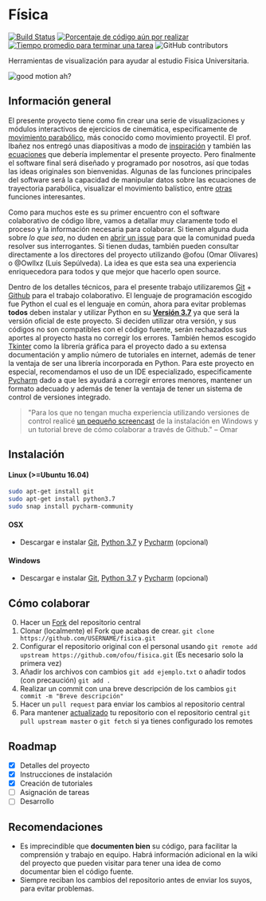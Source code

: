 Física
======
[![Build Status](https://travis-ci.org/ofou/PhysicsUCM.svg?branch=master)](https://travis-ci.org/ofou/fisica)
[![Porcentaje de código aún por realizar](http://isitmaintained.com/badge/open/ofou/physicsucm.svg)](https://github.com/ofou/fisica/issues "Percentage of issues still open")
[![Tiempo promedio para terminar una tarea](http://isitmaintained.com/badge/resolution/ofou/physicsucm.svg)](https://github.com/ofou/fisica/issues?q=is%3Aissue+is%3Aclosed "Average time to resolve an issue")
![GitHub contributors](https://img.shields.io/github/contributors/ofou/fisica.svg)

Herramientas de visualización para ayudar al estudio Fisica Universitaria. 

![good motion ah?](http://i407.photobucket.com/albums/pp152/miniman796/Pivot/BasketballShot.gif)

Información general
-------------------

El presente proyecto tiene como fin crear una serie de visualizaciones y módulos interactivos de ejercicios de cinemática, especificamente de [movimiento parabólico](https://es.wikipedia.org/wiki/Movimiento_parab%C3%B3lico), más conocido como movimiento proyectil. El prof. Ibañez nos entregó unas diapositivas a modo de [inspiración](https://github.com/ofou/fisica/raw/4f54d3216a9a86ad52a288f63b6b5f08d25c7cee/docs/Presentaci%C3%B3n%20Software%20por%20Prof.%20Hugo%20Iba%C3%B1ez.pdf) y también las [ecuaciones](https://github.com/ofou/fisica/raw/4f54d3216a9a86ad52a288f63b6b5f08d25c7cee/docs/Ecuaciones%20de%20Referencia.pdf) que debería implementar el presente proyecto. Pero finalmente el software final será diseñado y programado por nosotros, así que todas las ideas originales son bienvenidas. Algunas de las funciones principales del software será la capacidad de manipular datos sobre las ecuaciones de trayectoria parabólica, visualizar el movimiento balístico, entre [otras](https://github.com/ofou/fisica/issues) funciones interesantes.

Como para muchos este es su primer encuentro con el software colaborativo de código libre, vamos a detallar muy claramente todo el proceso y la información necesaria para colaborar. Si tienen alguna duda sobre _lo que sea_, no duden en [abrir un issue](https://github.com/ofou/fisica/issues/new) para que la comunidad pueda resolver sus interrogantes. Si tienen dudas, también pueden consultar directamente a los directores del proyecto utilizando @ofou (Omar Olivares) o @Owllxz (Luis Sepúlveda). La idea es que esta sea una experiencia enriquecedora para todos y que mejor que hacerlo open source. 

Dentro de los detalles técnicos, para el presente trabajo utilizaremos [Git](https://git-scm.com/downloads) + [Github](https://github.com/join) para el trabajo colaborativo. El lenguaje de programación escogido fue Python el cual es el lenguaje en común, ahora para evitar problemas **todos** deben instalar y utilizar Python en su [**Versión 3.7**](https://www.python.org/downloads/release/python-370/) ya que será la versión oficial de este proyecto. Si deciden utilizar otra versión, y sus códigos no son compatibles con el código fuente, serán rechazados sus aportes al proyecto hasta no corregir los errores. También hemos escogido [Tkinter](https://docs.python.org/3.7/library/tk.html) como la librería gráfica para el proyecto dado a su extensa documentación y amplio número de tutoriales en internet, además de tener la ventaja de ser una librería incorporada en Python. Para este proyecto en especial, recomendamos el uso de un IDE especializado, especificamente [Pycharm](https://www.jetbrains.com/pycharm/) dado a que les ayudará a corregir errores menores, mantener un formato adecuado y además de tener la ventaja de tener un sistema de control de versiones integrado. 

> "Para los que no tengan mucha experiencia utilizando versiones de control realicé [un pequeño screencast](https://youtu.be/DKuHYdk4LAg) de la instalación en Windows y un tutorial breve de cómo colaborar a través de Github." – Omar

Instalación
------------
#### Linux (>=Ubuntu 16.04)
```bash
sudo apt-get install git
sudo apt-get install python3.7
sudo snap install pycharm-community
```

#### OSX
* Descargar e instalar [Git](https://git-scm.com/downloads), [Python 3.7](https://www.python.org/downloads/release/python-370/) y [Pycharm](https://www.jetbrains.com/pycharm/) (opcional)

#### Windows
* Descargar e instalar [Git](https://git-scm.com/downloads), [Python 3.7](https://www.python.org/downloads/release/python-370/) y [Pycharm](https://www.jetbrains.com/pycharm/) (opcional)

Cómo colaborar
--------------
0. Hacer un [Fork](https://guides.github.com/activities/forking/) del repositorio central
1. Clonar (localmente) el Fork que acabas de crear. `git clone https://github.com/USERNAME/fisica.git`
2. Configurar el repositorio original con el personal usando `git remote add upstream https://github.com/ofou/fisica.git` (Es necesario solo la primera vez)
2. Añadir los archivos con cambios `git add ejemplo.txt` o añadir todos (con precaución) `git add .`
3. Realizar un commit con una breve descripción de los cambios `git commit -m "Breve descripción"`
4. Hacer un `pull request` para enviar los cambios al repositorio central
5. Para mantener [actualizado](https://www.youtube.com/watch?v=o-2fvj7GsOQ) tu repositorio con el repositorio central `git pull upstream master` o `git fetch` si ya tienes configurado los remotes

Roadmap
-------
- [x] Detalles del proyecto
- [x] Instrucciones de instalación
- [x] Creación de tutoriales
- [ ] Asignación de tareas
- [ ] Desarrollo

Recomendaciones
---------------
* Es imprecindible que **documenten bien** su código, para facilitar la comprensión y trabajo en equipo. Habrá información adicional en la wiki del proyecto que pueden visitar para tener una idea de como documentar bien el código fuente.
* Siempre reciban los cambios del repositorio antes de enviar los suyos, para evitar problemas.

